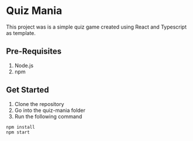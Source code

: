# Quiz Mania

This project was is a simple quiz game created using React and Typescript as template.

## Pre-Requisites
1. Node.js
2. npm

## Get Started

1. Clone the repository
2. Go into the quiz-mania folder
3. Run the following command
```
npm install
npm start
```